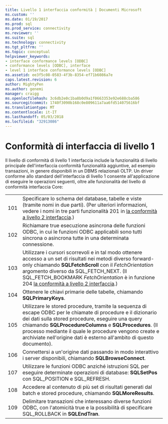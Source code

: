 ```yaml
---
title: Livello 1 interfaccia conformità | Documenti Microsoft
ms.custom: ''
ms.date: 01/19/2017
ms.prod: sql
ms.prod_service: connectivity
ms.reviewer: ''
ms.suite: sql
ms.technology: connectivity
ms.tgt_pltfrm: ''
ms.topic: conceptual
helpviewer_keywords:
- interface conformance levels [ODBC]
- conformance levels [ODBC], interface
- level 1 interface conformance levels [ODBC]
ms.assetid: ee3f5c08-0583-4f3b-8354-ef71b6086a7e
caps.latest.revision: 6
author: MightyPen
ms.author: genemi
manager: craigg
ms.openlocfilehash: 3c6db2e0c1ba8b0d9a1f0663353e92e688cba586
ms.sourcegitcommit: 1740f3090b168c0e809611a7aa6fd514075616bf
ms.translationtype: MT
ms.contentlocale: it-IT
ms.lasthandoff: 05/03/2018
ms.locfileid: "32913086"
---
```

# <a name="level-1-interface-conformance"></a>Conformità di interfaccia di livello 1
Il livello di conformità di livello 1 interfaccia include la funzionalità di livello principale dell'interfaccia conformità funzionalità aggiuntive, ad esempio transazioni, in genere disponibili in un DBMS relazionali OLTP. Un driver conforme allo standard dell'interfaccia di livello 1 consente all'applicazione di eseguire le operazioni seguenti, oltre alle funzionalità del livello di conformità interfaccia Core:  
  
|||  
|-|-|  
|101|Specificare lo schema del database, tabelle e viste (tramite nomi in due parti). (Per ulteriori informazioni, vedere i nomi in tre parti funzionalità 201 in [la conformità a livello 2 interfaccia](../../../odbc/reference/develop-app/level-2-interface-conformance.md).)|  
|102|Richiamare true esecuzione asincrona delle funzioni ODBC, in cui le funzioni ODBC applicabili sono tutti sincrona o asincrona tutte in una determinata connessione.|  
|103|Utilizzare i cursori scorrevoli e in tal modo ottenere accesso a un set di risultati nei metodi diverso forward-only chiamando **SQLFetchScroll** con il *FetchOrientation* argomento diverso da SQL_FETCH_NEXT. (Il SQL_FETCH_BOOKMARK *FetchOrientation* è in funzione 204 [la conformità a livello 2 interfaccia](../../../odbc/reference/develop-app/level-2-interface-conformance.md).)|  
|104|Ottenere le chiavi primarie delle tabelle, chiamando **SQLPrimaryKeys**.|  
|105|Utilizzare le stored procedure, tramite la sequenza di escape ODBC per le chiamate di procedure e il dizionario dei dati sulla stored procedure, eseguire una query chiamando **SQLProcedureColumns** e **SQLProcedures**. (Il processo mediante il quale le procedure vengono create e archiviate nell'origine dati è esterno all'ambito di questo documento).|  
|106|Connettersi a un'origine dati passando in modo interattivo i server disponibili, chiamando **SQLBrowseConnect**.|  
|107|Utilizzare le funzioni ODBC anziché istruzioni SQL per eseguire determinate operazioni di database: **SQLSetPos** con SQL_POSITION e SQL_REFRESH.|  
|108|Accedere al contenuto di più set di risultati generati dal batch e stored procedure, chiamando **SQLMoreResults**.|  
|109|Delimitare transazioni che interessano diverse funzioni ODBC, con l'atomicità true e la possibilità di specificare SQL_ROLLBACK in **SQLEndTran**.|
